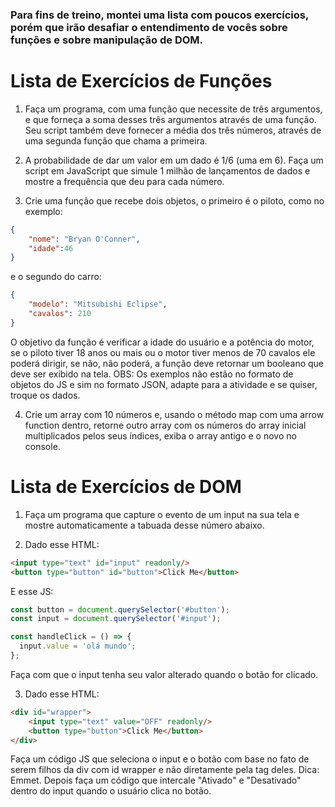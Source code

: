 ### Para fins de treino, montei uma lista com poucos exercícios, porém que irão desafiar o entendimento de vocês sobre funções e sobre manipulação de DOM.

# Lista de Exercícios de Funções

1. Faça um programa, com uma função que necessite de três argumentos, e que forneça a soma desses três argumentos através de uma função. Seu script também deve fornecer a média dos três números, através de uma segunda função que chama a primeira.

2. A probabilidade de dar um valor em um dado é 1/6 (uma em 6). Faça um script em JavaScript que simule 1 milhão de lançamentos de dados e mostre a frequência que deu para cada número.

3. Crie uma função que recebe dois objetos, o primeiro é o piloto, como no exemplo:
~~~json
{
    "nome": "Bryan O'Conner",
    "idade":46
}
~~~
e o segundo do carro:
~~~json
{
    "modelo": "Mitsubishi Eclipse",
    "cavalos": 210
}
~~~
O objetivo da função é verificar a idade do usuário e a potência do motor, se o piloto tiver 18 anos ou mais ou o motor tiver menos de 70 cavalos ele poderá dirigir, se não, não poderá, a função deve retornar um booleano que deve ser exibido na tela. OBS: Os exemplos não estão no formato de objetos do JS e sim no formato JSON, adapte para a atividade e se quiser, troque os dados.

4. Crie um array com 10 números e, usando o método map com uma arrow function dentro, retorne outro array com os números do array inicial multiplicados pelos seus índices, exiba o array antigo e o novo no console.

# Lista de Exercícios de DOM

1. Faça um programa que capture o evento de um input na sua tela e mostre automaticamente a tabuada desse número abaixo.

2. Dado esse HTML:
~~~html
<input type="text" id="input" readonly/>
<button type="button" id="button">Click Me</button>
~~~
E esse JS:
~~~js
const button = document.querySelector('#button');
const input = document.querySelector('#input');

const handleClick = () => {
  input.value = 'olá mundo';
};
~~~
Faça com que o input tenha seu valor alterado quando o botão for clicado.

3. Dado esse HTML:
~~~html
<div id="wrapper">
    <input type="text" value="OFF" readonly/>
    <button type="button">Click Me</button>
</div>
~~~
Faça um código JS que seleciona o input e o botão com base no fato de serem filhos da div com id wrapper e não diretamente pela tag deles. Dica: Emmet.
Depois faça um código que intercale "Ativado" e "Desativado" dentro do input quando o usuário clica no botão.


